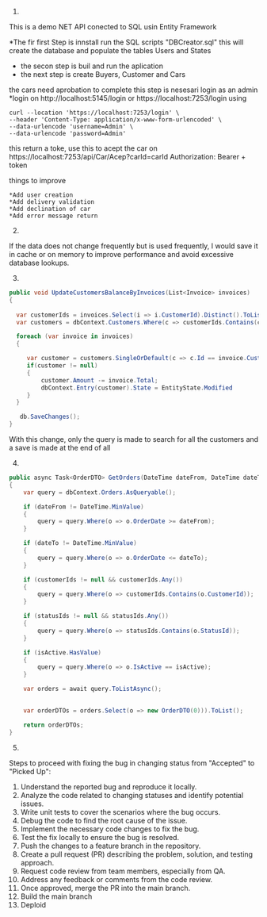 1)
This is a demo NET API conected to SQL usin Entity Framework

*The fir  first  Step is innstall run the SQL scripts "DBCreator.sql"
    this will create the database and populate the tables Users and States
* the secon step is buil and run the aplication
* the next step is create Buyers, Customer and Cars


 the cars need aprobation 
 to complete this step is nesesari login as an admin
*login on http://localhost:5145/login or https://localhost:7253/login
using 
```
curl --location 'https://localhost:7253/login' \
--header 'Content-Type: application/x-www-form-urlencoded' \
--data-urlencode 'username=Admin' \
--data-urlencode 'password=Admin'
```

this return a toke, use this to acept the car on 
https://localhost:7253/api/Car/Acep?carId=carId
Authorization: Bearer + token

things to improve

    *Add user creation
    *Add delivery validation
    *Add declination of car
    *Add error message return
2)
If the data does not change frequently but is used frequently, I would save it in cache or on memory to improve performance and avoid excessive database lookups.

3)
```C#
public void UpdateCustomersBalanceByInvoices(List<Invoice> invoices)
{
        
  var customerIds = invoices.Select(i => i.CustomerId).Distinct().ToList();
  var customers = dbContext.Customers.Where(c => customerIds.Contains(c.Id)).ToList();

  foreach (var invoice in invoices)
  {

     var customer = customers.SingleOrDefault(c => c.Id == invoice.CustomerId.Value);
     if(customer != null)
     {
         customer.Amount -= invoice.Total;
         dbContext.Entry(customer).State = EntityState.Modified
     }
  }

   db.SaveChanges(); 
}
```

With this change, only the query is made to search for all the customers and a save is made at the end of all

4)
```C#
public async Task<OrderDTO> GetOrders(DateTime dateFrom, DateTime dateTo, List<int> customerIds, List<int> statusIds, bool? isActive)
{
    var query = dbContext.Orders.AsQueryable();

    if (dateFrom != DateTime.MinValue)
    {
        query = query.Where(o => o.OrderDate >= dateFrom);
    }

    if (dateTo != DateTime.MinValue)
    {
        query = query.Where(o => o.OrderDate <= dateTo);
    }

    if (customerIds != null && customerIds.Any())
    {
        query = query.Where(o => customerIds.Contains(o.CustomerId));
    }

    if (statusIds != null && statusIds.Any())
    {
        query = query.Where(o => statusIds.Contains(o.StatusId));
    }

    if (isActive.HasValue)
    {
        query = query.Where(o => o.IsActive == isActive);
    }

    var orders = await query.ToListAsync();

    
    var orderDTOs = orders.Select(o => new OrderDTO(0))).ToList();

    return orderDTOs;
}
```
5)
Steps to proceed with fixing the bug in changing status from "Accepted" to "Picked Up":

1) Understand the reported bug and reproduce it locally.
2) Analyze the code related to changing statuses and identify potential issues.
3) Write unit tests to cover the scenarios where the bug occurs.
4) Debug the code to find the root cause of the issue.
5) Implement the necessary code changes to fix the bug.
6) Test the fix locally to ensure the bug is resolved.
7) Push the changes to a feature branch in the repository.
8) Create a pull request (PR) describing the problem, solution, and testing approach.
9) Request code review from team members, especially from QA.
10) Address any feedback or comments from the code review.
11) Once approved, merge the PR into the main branch.
12) Build the main branch
13) Deploid 


